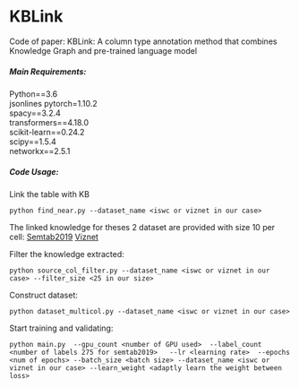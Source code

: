 # KBLink
Code of paper: KBLink: A column type annotation method that combines Knowledge Graph and pre-trained language model

##### Main Requirements:
Python==3.6  
jsonlines
pytorch=1.10.2  
spacy==3.2.4  
transformers==4.18.0  
scikit-learn==0.24.2  
scipy==1.5.4  
networkx==2.5.1  

##### Code Usage:
Link the table with KB

`python find_near.py --dataset_name <iswc or viznet in our case>`

The linked knowledge for theses 2 dataset are provided with size 10 per cell:
[Semtab2019]()
[Viznet]()

Filter the knowledge extracted:

`python source_col_filter.py --dataset_name <iswc or viznet in our case> --filter_size <25 in our size>`

Construct dataset:

`python dataset_multicol.py --dataset_name <iswc or viznet in our case>`

Start training and validating:

`python main.py 
    --gpu_count <number of GPU used> 
    --label_count <number of labels 275 for semtab2019>  
    --lr <learning rate> 
    --epochs <num of epochs>
    --batch_size <batch size>
    --dataset_name <iswc or viznet in our case>
    --learn_weight <adaptly learn the weight between loss>
`

